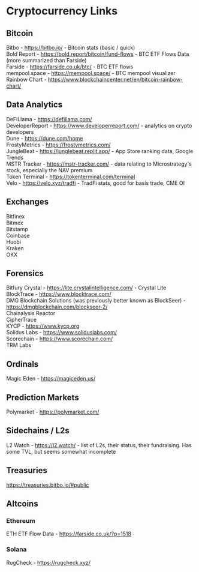 # Cryptocurrency Links

## Bitcoin

Bitbo - https://bitbo.io/ - Bitcoin stats (basic / quick)<br />
Bold Report - https://bold.report/bitcoin/fund-flows - BTC ETF Flows Data (more summarized than Farside)<br />
Farside - https://farside.co.uk/btc/ - BTC ETF flows<br />
mempool.space - https://mempool.space/ - BTC mempool visualizer<br />
Rainbow Chart - https://www.blockchaincenter.net/en/bitcoin-rainbow-chart/<br />

## Data Analytics

DeFiLlama - https://defillama.com/<br />
DeveloperReport - https://www.developerreport.com/ - analytics on crypto developers<br />
Dune - https://dune.com/home<br />
FrostyMetrics - https://frostymetrics.com/<br />
JungleBeat - https://junglebeat.replit.app/ - App Store ranking data, Google Trends<br />
MSTR Tracker - https://mstr-tracker.com/ - data relating to Microstrategy's stock, especially the NAV premium<br />
Token Terminal - https://tokenterminal.com/terminal<br />
Velo - https://velo.xyz/tradfi - TradFi stats, good for basis trade, CME OI<br />

## Exchanges

Bitfinex<br />
Bitmex<br />
Bitstamp<br />
Coinbase<br />
Huobi<br />
Kraken<br />
OKX<br />

## Forensics

Bitfury Crystal - https://lite.crystalintelligence.com/ - Crystal Lite<br />
BlockTrace - https://www.blocktrace.com/<br />
DMG Blockchain Solutions (was previously better known as BlockSeer) - https://dmgblockchain.com/blockseer-2/<br />
Chainalysis Reactor<br />
CipherTrace<br />
KYCP - https://www.kycp.org<br />
Solidus Labs - https://www.soliduslabs.com/<br />
Scorechain - https://www.scorechain.com/<br />
TRM Labs<br />

## Ordinals

Magic Eden - https://magiceden.us/<br />

## Prediction Markets

Polymarket - https://polymarket.com/<br />

## Sidechains / L2s

L2 Watch - https://l2.watch/ - list of L2s, their status, their fundraising. Has some TVL, but seems somewhat incomplete<br />

## Treasuries

https://treasuries.bitbo.io/#public<br />

## Altcoins

### Ethereum

ETH ETF Flow Data - https://farside.co.uk/?p=1518<br />

### Solana

RugCheck - https://rugcheck.xyz/<br />
